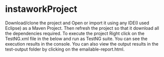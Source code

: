 # instaworkProject

Download/clone the project and Open or import it using any IDE(I used Eclipse) as a Maven Project.
Then refresh the project so that it download all the dependencies required. 
To execute the project Right click on the TestNG.xml file in the below and run as TestNG suite.
You can see the execution results in the console. You can also view the output results in the test-output folder by clicking on the 
emailable-report.html.


